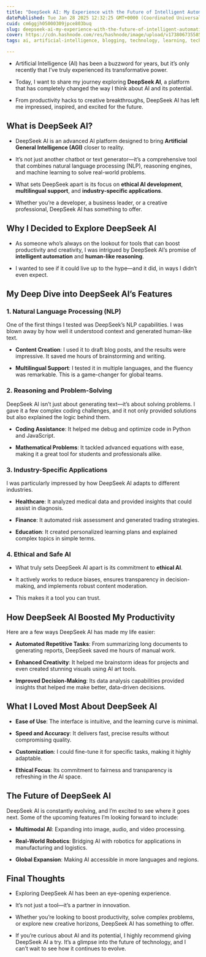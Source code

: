 ```yaml
---
title: "DeepSeek AI: My Experience with the Future of Intelligent Automation"
datePublished: Tue Jan 28 2025 12:32:25 GMT+0000 (Coordinated Universal Time)
cuid: cm6ggjh05000309jpce803buq
slug: deepseek-ai-my-experience-with-the-future-of-intelligent-automation
cover: https://cdn.hashnode.com/res/hashnode/image/upload/v1738067355851/122ad7ef-6237-49fb-850c-35c8a61ada8b.png
tags: ai, artificial-intelligence, blogging, technology, learning, tech, hashnode, technical-writing-1, blogswithcc, ai-tools, aitools, deepseek, deepseek-ai, deepseekchat, v3

---
```


* Artificial Intelligence (AI) has been a buzzword for years, but it’s only recently that I’ve truly experienced its transformative power.
    
* Today, I want to share my journey exploring **DeepSeek AI**, a platform that has completely changed the way I think about AI and its potential.
    
* From productivity hacks to creative breakthroughs, DeepSeek AI has left me impressed, inspired, and excited for the future.
    

## **What is DeepSeek AI?**

* DeepSeek AI is an advanced AI platform designed to bring **Artificial General Intelligence (AGI)** closer to reality.
    
* It’s not just another chatbot or text generator—it’s a comprehensive tool that combines natural language processing (NLP), reasoning engines, and machine learning to solve real-world problems.
    
* What sets DeepSeek apart is its focus on **ethical AI development**, **multilingual support**, and **industry-specific applications**.
    
* Whether you’re a developer, a business leader, or a creative professional, DeepSeek AI has something to offer.
    

## **Why I Decided to Explore DeepSeek AI**

* As someone who’s always on the lookout for tools that can boost productivity and creativity, I was intrigued by DeepSeek AI’s promise of **intelligent automation** and **human-like reasoning**.
    
* I wanted to see if it could live up to the hype—and it did, in ways I didn’t even expect.
    

## **My Deep Dive into DeepSeek AI’s Features**

### **1\. Natural Language Processing (NLP)**

One of the first things I tested was DeepSeek’s NLP capabilities. I was blown away by how well it understood context and generated human-like text.

* **Content Creation**: I used it to draft blog posts, and the results were impressive. It saved me hours of brainstorming and writing.
    
* **Multilingual Support**: I tested it in multiple languages, and the fluency was remarkable. This is a game-changer for global teams.
    

### **2\. Reasoning and Problem-Solving**

DeepSeek AI isn’t just about generating text—it’s about solving problems. I gave it a few complex coding challenges, and it not only provided solutions but also explained the logic behind them.

* **Coding Assistance**: It helped me debug and optimize code in Python and JavaScript.
    
* **Mathematical Problems**: It tackled advanced equations with ease, making it a great tool for students and professionals alike.
    

### **3\. Industry-Specific Applications**

I was particularly impressed by how DeepSeek AI adapts to different industries.

* **Healthcare**: It analyzed medical data and provided insights that could assist in diagnosis.
    
* **Finance**: It automated risk assessment and generated trading strategies.
    
* **Education**: It created personalized learning plans and explained complex topics in simple terms.
    

### **4\. Ethical and Safe AI**

* What truly sets DeepSeek AI apart is its commitment to **ethical AI**.
    
* It actively works to reduce biases, ensures transparency in decision-making, and implements robust content moderation.
    
* This makes it a tool you can trust.
    

## **How DeepSeek AI Boosted My Productivity**

Here are a few ways DeepSeek AI has made my life easier:

* **Automated Repetitive Tasks**: From summarizing long documents to generating reports, DeepSeek saved me hours of manual work.
    
* **Enhanced Creativity**: It helped me brainstorm ideas for projects and even created stunning visuals using AI art tools.
    
* **Improved Decision-Making**: Its data analysis capabilities provided insights that helped me make better, data-driven decisions.
    

## **What I Loved Most About DeepSeek AI**

* **Ease of Use**: The interface is intuitive, and the learning curve is minimal.
    
* **Speed and Accuracy**: It delivers fast, precise results without compromising quality.
    
* **Customization**: I could fine-tune it for specific tasks, making it highly adaptable.
    
* **Ethical Focus**: Its commitment to fairness and transparency is refreshing in the AI space.
    

## **The Future of DeepSeek AI**

DeepSeek AI is constantly evolving, and I’m excited to see where it goes next. Some of the upcoming features I’m looking forward to include:

* **Multimodal AI**: Expanding into image, audio, and video processing.
    
* **Real-World Robotics**: Bridging AI with robotics for applications in manufacturing and logistics.
    
* **Global Expansion**: Making AI accessible in more languages and regions.
    

## **Final Thoughts**

* Exploring DeepSeek AI has been an eye-opening experience.
    
* It’s not just a tool—it’s a partner in innovation.
    
* Whether you’re looking to boost productivity, solve complex problems, or explore new creative horizons, DeepSeek AI has something to offer.
    
* If you’re curious about AI and its potential, I highly recommend giving DeepSeek AI a try. It’s a glimpse into the future of technology, and I can’t wait to see how it continues to evolve.